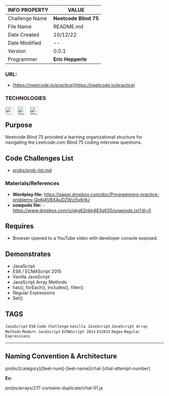 | INFO PROPERTY  | VALUE                 |
| -------------- | --------------------- |
| Challenge Name | **Neetcode Blind 75** |
| File Name      | README.md             |
| Date Created   | 10/12/22              |
| Date Modified  | --                    |
| Version        | 0.0.1                 |
| Programmer     | **Eric Hepperle**     |

### URL:

- [https://neetcode.io/practice](https://neetcode.io/practice)

### TECHNOLOGIES

<img align="left" alt="JavaScript" title="JavaScript" width="26px" src="https://cdn.jsdelivr.net/gh/devicons/devicon/icons/javascript/javascript-original.svg" style="padding-right:10px;" />

<img align="left" alt="Git" title="Git" width="26px" src="https://cdn.jsdelivr.net/gh/devicons/devicon/icons/git/git-original.svg" style="padding-right:10px;" />

<img align="left" alt="GitHub" title="GitHub" width="26px" src="https://user-images.githubusercontent.com/3369400/139448065-39a229ba-4b06-434b-bc67-616e2ed80c8f.png" style="padding-right:10px;" />

<br>

## Purpose

Neetcode Blind 75 provided a learning organizational structure for navigating the Leetcode.com Blind 75 coding interview questions.

## Code Challenges List

- [probs/prob-list.md](probs/prob-list.md)

### Materials/References

- **Wordplay file:** https://paper.dropbox.com/doc/Programming-practice-problems-Qp6jAVBXAuDZWiz5x6r9J
- **sowpods file:** - https://www.dropbox.com/s/qkg62nkh483g635/sowpods.txt?dl=0


## Requires
* Browser opened to a YouTube video with developer console exposed.
    
## Demonstrates
* JavaScript
* ES6 / ECMAScript 2015
* Vanilla JavaScript
* JavaScript Array Methods
* has(), forEach(), includes(), filter()
* Regular Expressions
* Set()

## TAGS
`JavaScript` `ES6` `Code Challenge` `Vanilla JavaScript` `JavaScript Array Methods` `Modern JavaScript` `ECMAScript 2015` `ES2015` `Regex` `Regular Expressions`

---

## Naming Convention & Architecture

probs/[category]/[leet-num]-[leet-name]/chal-[chal-attempt-number]

**Ex:**

probs/arrays/217-contains-duplicate/chal-01.js